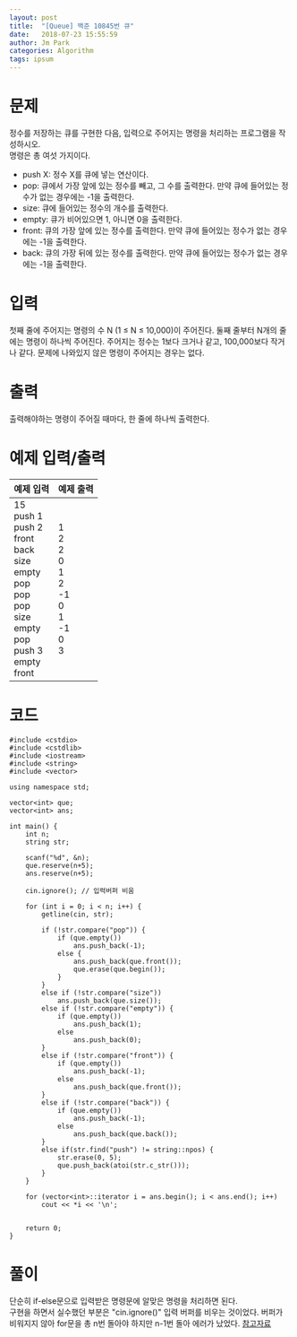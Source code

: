 ```yaml
---
layout: post
title:  "[Queue] 백준 10845번 큐"
date:   2018-07-23 15:55:59
author: Jm Park
categories: Algorithm
tags: ipsum
---
```


# 문제
정수를 저장하는 큐를 구현한 다음, 입력으로 주어지는 명령을 처리하는 프로그램을 작성하시오.  
명령은 총 여섯 가지이다.  
* push X: 정수 X를 큐에 넣는 연산이다.
* pop: 큐에서 가장 앞에 있는 정수를 빼고, 그 수를 출력한다. 만약 큐에 들어있는 정수가 없는 경우에는 -1을 출력한다.
* size: 큐에 들어있는 정수의 개수를 출력한다.
* empty: 큐가 비어있으면 1, 아니면 0을 출력한다.
* front: 큐의 가장 앞에 있는 정수를 출력한다. 만약 큐에 들어있는 정수가 없는 경우에는 -1을 출력한다.
* back: 큐의 가장 뒤에 있는 정수를 출력한다. 만약 큐에 들어있는 정수가 없는 경우에는 -1을 출력한다.

# 입력
첫째 줄에 주어지는 명령의 수 N (1 ≤ N ≤ 10,000)이 주어진다. 둘째 줄부터 N개의 줄에는 명령이 하나씩 주어진다. 주어지는 정수는 1보다 크거나 같고, 100,000보다 작거나 같다. 문제에 나와있지 않은 명령이 주어지는 경우는 없다.

# 출력
출력해야하는 명령이 주어질 때마다, 한 줄에 하나씩 출력한다.

# 예제 입력/출력  

| 예제 입력 | 예제 출력 |  
| :-------------------- | :------------------ |  
| 15<br>push 1<br>push 2<br>front<br>back<br>size<br>empty<br>pop<br>pop<br>pop<br>size<br>empty<br>pop<br>push 3<br>empty<br>front | 1<br>2<br>2<br>0<br>1<br>2<br>-1<br>0<br>1<br>-1<br>0<br>3 |   

# 코드
```{.cpp}
#include <cstdio>
#include <cstdlib>
#include <iostream>
#include <string>
#include <vector>

using namespace std;

vector<int> que;
vector<int> ans;

int main() {
	int n;
	string str;

	scanf("%d", &n);
	que.reserve(n+5);
	ans.reserve(n+5);
	
	cin.ignore(); // 입력버퍼 비움

	for (int i = 0; i < n; i++) {
		getline(cin, str);

		if (!str.compare("pop")) {
			if (que.empty())
				ans.push_back(-1);
			else {
				ans.push_back(que.front());
				que.erase(que.begin());
			}
		}
		else if (!str.compare("size"))
			ans.push_back(que.size());
		else if (!str.compare("empty")) {
			if (que.empty())
				ans.push_back(1);
			else
				ans.push_back(0);
		}
		else if (!str.compare("front")) {
			if (que.empty())
				ans.push_back(-1);
			else 
				ans.push_back(que.front());				
		}
		else if (!str.compare("back")) {
			if (que.empty())
				ans.push_back(-1);
			else
				ans.push_back(que.back());
		}
		else if(str.find("push") != string::npos) {
			str.erase(0, 5);
			que.push_back(atoi(str.c_str()));			
		}
	}
	
	for (vector<int>::iterator i = ans.begin(); i < ans.end(); i++)
		cout << *i << '\n';
	

	return 0;
}
```

# 풀이
단순히 if-else문으로 입력받은 명령문에 알맞은 명령을 처리하면 된다.  
구현을 하면서 실수했던 부분은 "cin.ignore()" 입력 버퍼를 비우는 것이었다.  버퍼가 비워지지 않아 for문을 총 n번 돌아야 하지만 n-1번 돌아 에러가 났었다.  [참고자료](http://isntyet.tistory.com/72)
